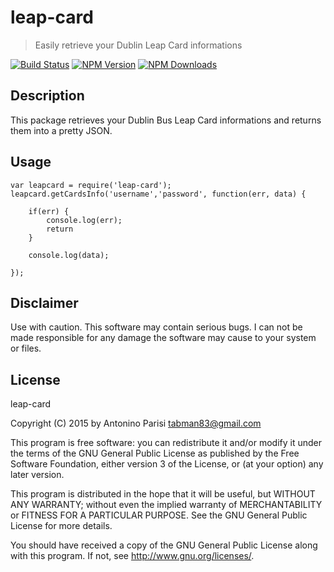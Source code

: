 # leap-card  
> Easily retrieve your Dublin Leap Card informations

[![Build Status](https://travis-ci.org/tabman83/leap-card.svg?branch=master)](https://travis-ci.org/tabman83/leap-card) 
[![NPM Version](https://img.shields.io/npm/v/leap-card.svg)](https://www.npmjs.com/package/leap-card)
[![NPM Downloads](https://img.shields.io/npm/dm/leap-card.svg)](https://www.npmjs.com/package/leap-card)


## Description

This package retrieves your Dublin Bus Leap Card informations and returns them into a pretty JSON.

## Usage

```
var leapcard = require('leap-card');
leapcard.getCardsInfo('username','password', function(err, data) {

    if(err) {
        console.log(err);
        return
    }

    console.log(data);

});
```

## Disclaimer

Use with caution. This software may contain serious bugs. I can not be made responsible for
any damage the software may cause to your system or files.

## License

leap-card

Copyright (C) 2015 by Antonino Parisi <tabman83@gmail.com>

This program is free software: you can redistribute it and/or modify it under the terms of the GNU General Public License as published by the Free Software Foundation, either version 3 of the License, or (at your option) any later version.

This program is distributed in the hope that it will be useful, but WITHOUT ANY WARRANTY; without even the implied warranty of MERCHANTABILITY or FITNESS FOR A PARTICULAR PURPOSE. See the GNU General Public License for more details.

You should have received a copy of the GNU General Public License along with this program. If not, see <http://www.gnu.org/licenses/>.
